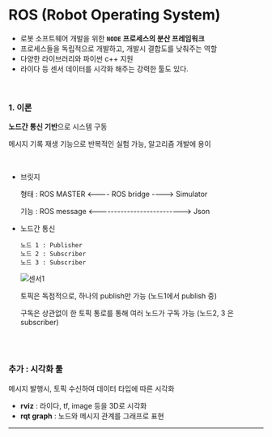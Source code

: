 # ROS (Robot Operating System)

- 로봇 소프트웨어 개발을 위한  **`NODE` 프로세스의 분산 프레임워크**
- 프로세스들을 독립적으로 개발하고, 개발시 결합도를 낮춰주는 역할
- 다양한 라이브러리와 파이썬 c++ 지원
- 라이다 등 센서 데이터를 시각화 해주는 강력한 툴도 있다.

<br>

### 1. 이론

**노드간 통신 기반**으로 시스템 구동

메시지 기록 재생 기능으로 반복적인 실험 가능, 알고리즘 개발에 용이

<br>

- 브릿지

  형태 : ROS MASTER  <---- ROS bridge ---->  Simulator

  기능 : ROS message <-------------------------->      Json

- 노드간 통신

  ```
  노드 1 : Publisher
  노드 2 : Subscriber
  노드 3 : Subscriber
  ```

  ![센서1](https://user-images.githubusercontent.com/89068148/187688848-c24d16e2-3e24-4eae-84b7-644496c55f44.png)

  토픽은 독점적으로, 하나의 publish만 가능 (노드1에서 publish 중)

  구독은 상관없이 한 토픽 통로를 통해 여러 노드가 구독 가능 (노드2, 3 은 subscriber)

<br>

<br>

### 추가 : 시각화 툴

메시지 발행시, 토픽 수신하여 데이터 타입에 따른 시각화

- **rviz** : 라이다, tf, image 등을 3D로 시각화
- **rqt graph** : 노드와 메시지 관계를 그래프로 표현

---

